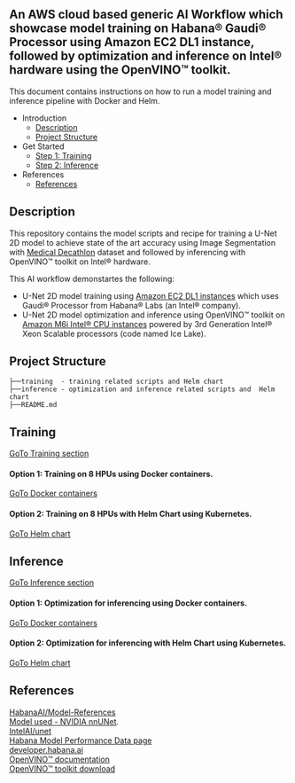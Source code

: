 ## An AWS cloud based generic AI Workflow which showcase model training on Habana® Gaudi® Processor using Amazon EC2 DL1 instance, followed by optimization and inference on  Intel® hardware using the OpenVINO™ toolkit.
This document contains instructions on how to run a model training and inference pipeline with Docker and Helm.

*	Introduction
    *	[Description](#Description)
    *	[Project Structure](#project-structure)
*	Get Started
    *	[Step 1: Training](#training)
    *	[Step 2: Inference](#inference)
* References
    *	[References](#references)

## Description
This repository contains the model scripts and recipe for training a U-Net 2D model to achieve state of the art accuracy using Image Segmentation with [Medical Decathlon](http://medicaldecathlon.com/) dataset and followed by inferencing with OpenVINO™ toolkit on  Intel® hardware. <br />

This AI workflow demonstartes the following: <br />
- U-Net 2D model training using [Amazon EC2 DL1 instances](https://aws.amazon.com/ec2/instance-types/dl1/) which uses Gaudi® Processor from Habana® Labs (an  Intel® company). <br />
- U-Net 2D model optimization and inference using OpenVINO™ toolkit on [Amazon M6i  Intel® CPU instances](https://aws.amazon.com/ec2/instance-types/m6i/) powered by 3rd Generation Intel® Xeon Scalable processors (code named Ice Lake). <br />

## Project Structure
```
├──training  - training related scripts and Helm chart
├──inference - optimization and inference related scripts and  Helm chart
├──README.md
```

## Training
[GoTo Training section](https://github.com/intel/cv-training-and-inference-openvino/tree/main/gaudi-segmentation-unet-ptq/training#training)

#### Option 1: Training on 8 HPUs using Docker containers.
[GoTo Docker containers](https://github.com/intel/cv-training-and-inference-openvino/tree/main/gaudi-segmentation-unet-ptq/training#option-1-training-on-8-hpus-using-docker-containers)
#### Option 2: Training on 8 HPUs with Helm Chart using Kubernetes.
[GoTo Helm chart](https://github.com/intel/cv-training-and-inference-openvino/tree/main/gaudi-segmentation-unet-ptq/training#option-2-training-on-8-hpus-with-helm-chart-using-kubernetes)

## Inference
[GoTo Inference section](https://github.com/intel/cv-training-and-inference-openvino/tree/main/gaudi-segmentation-unet-ptq/inference/onnx-to-ir-optimization#inference)
#### Option 1: Optimization for inferencing using Docker containers.
[GoTo Docker containers](https://github.com/intel/cv-training-and-inference-openvino/tree/main/gaudi-segmentation-unet-ptq/inference/onnx-to-ir-optimization#option-1-optimization-for-inferencing-using-docker-containers)
#### Option 2: Optimization for inferencing with Helm Chart using Kubernetes.
[GoTo Helm chart](https://github.com/intel/cv-training-and-inference-openvino/tree/main/gaudi-segmentation-unet-ptq/inference/onnx-to-ir-optimization#option-2-optimization-and-inferencing-with-helm-chart-using-kubernetes)

## References
[HabanaAI/Model-References](https://github.com/HabanaAI/Model-References/tree/master/PyTorch/computer_vision/segmentation/Unet) <br />
[Model used - NVIDIA nnUNet](https://github.com/NVIDIA/DeepLearningExamples/tree/2b20ca80cf7f08585e90a11c5b025fa42e4866c8/PyTorch/Segmentation/nnUNet). <br />
[IntelAI/unet](https://github.com/IntelAI/unet) <br />
[Habana Model Performance Data page](https://developer.habana.ai/resources/habana-training-models/#performance) <br />
[developer.habana.ai](https://developer.habana.ai/resources) <br />
[OpenVINO™ documentation](https://docs.openvino.ai/latest/index.html) <br />
[OpenVINO™ toolkit download](https://www.intel.com/content/www/us/en/developer/tools/openvino-toolkit/overview.html) <br />
